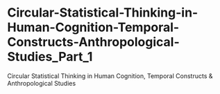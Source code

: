 # Circular-Statistical-Thinking-in-Human-Cognition-Temporal-Constructs-Anthropological-Studies_Part_1
 Circular Statistical Thinking in Human Cognition, Temporal Constructs &amp; Anthropological Studies
